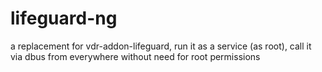 lifeguard-ng
============

a replacement for vdr-addon-lifeguard, run it as a service (as root), call it via dbus from everywhere without need for root permissions
